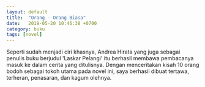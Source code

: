 ```yaml
---
layout: default
title:  "Orang - Orang Biasa"
date:   2019-05-20 10:46:38 +0700
category: buku
tags: [novel]
---
```

Seperti sudah menjadi ciri khasnya, Andrea Hirata yang juga sebagai penulis buku berjudul 'Laskar Pelangi' itu berhasil membawa pembacanya masuk ke dalam cerita yang ditulisnya. Dengan menceritakan kisah 10 orang bodoh sebagai tokoh utama pada novel ini, saya berhasil dibuat tertawa, terheran, penasaran, dan kagum olehnya.  
